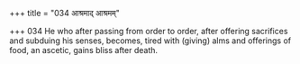 +++
title = "034 आश्रमाद् आश्रमम्"

+++
034	He who after passing from order to order, after offering sacrifices and subduing his senses, becomes, tired with (giving) alms and offerings of food, an ascetic, gains bliss after death.